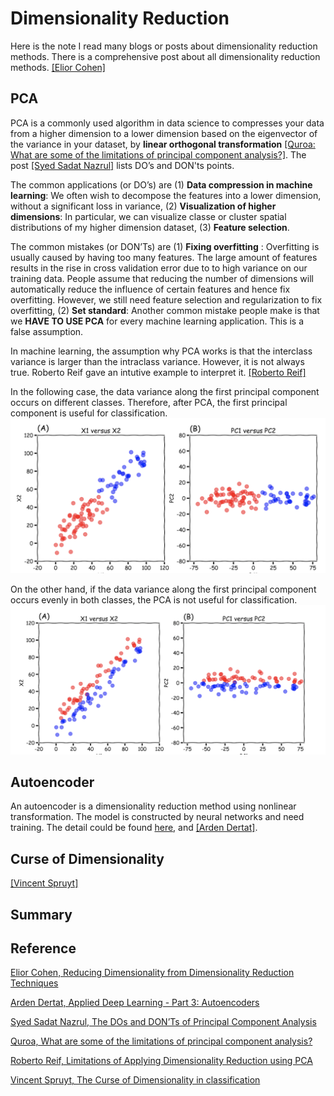 
# Dimensionality Reduction 

Here is the note I read many blogs or posts about dimensionality reduction methods. There is a comprehensive post about all dimensionality reduction methods. [[Elior Cohen]][Reducing Dimensionality from Dimensionality Reduction Techniques]


## PCA

PCA is a commonly used algorithm in data science to compresses your data from a higher dimension to a lower dimension based on the eigenvector of the variance in your dataset, by **linear orthogonal transformation** [[Quroa: What are some of the limitations of principal component analysis?]][What are some of the limitations of principal component analysis?]. The post [[Syed Sadat Nazrul]][The DOs and DON’Ts of Principal Component Analysis] lists DO’s and DON'ts points. 

The common applications (or DO’s) are (1) **Data compression in machine learning**: We often wish to decompose the features into a lower dimension, without a significant loss in variance, (2) **Visualization of higher dimensions**: In particular, we can visualize classe or cluster spatial distributions of my higher dimension dataset, (3) **Feature selection**. 

The common mistakes (or DON’Ts) are (1) **Fixing overfitting** : Overfitting is usually caused by having too many features. The large amount of features results in the rise in cross validation error due to to high variance on our training data. People assume that reducing the number of dimensions will automatically reduce the influence of certain features and hence fix overfitting. However, we still need feature selection and regularization to fix overfitting, (2) **Set standard**: Another common mistake people make is that we **HAVE TO USE PCA** for every machine learning application. This is a false assumption.

In machine learning, the assumption why PCA works is that the interclass variance is larger than the intraclass variance. However, it is not always true. Roberto Reif gave an intutive example to interpret it. [[Roberto Reif]][Limitations of Applying Dimensionality Reduction using PCA]

In the following case, the data variance along the first principal component occurs on different classes. Therefore, after PCA, the first principal component is useful for classification.
![inter_class_variance](images/inter_class_variance.png)

On the other hand, if the data variance along the first principal component occurs evenly in both classes, the PCA is not useful for classification.
![intra_class_variance](images/intra_class_variance.png)


## Autoencoder
   

An autoencoder is a dimensionality reduction method using nonlinear transformation. The model is constructed by neural networks and need training. The detail could be found [here](https://github.com/HsiangHung/Machine_Learning_Note/tree/master/Dimensionality_Reduction/Autoencoder), and [[Arden Dertat]][Applied Deep Learning - Part 3: Autoencoders].


## Curse of Dimensionality 


[[Vincent Spruyt]][The Curse of Dimensionality in classification]



## Summary












## Reference

[Reducing Dimensionality from Dimensionality Reduction Techniques]: https://towardsdatascience.com/reducing-dimensionality-from-dimensionality-reduction-techniques-f658aec24dfe
[Elior Cohen, Reducing Dimensionality from Dimensionality Reduction Techniques](https://towardsdatascience.com/reducing-dimensionality-from-dimensionality-reduction-techniques-f658aec24dfe)

[Applied Deep Learning - Part 3: Autoencoders]: https://towardsdatascience.com/applied-deep-learning-part-3-autoencoders-1c083af4d798
[Arden Dertat, Applied Deep Learning - Part 3: Autoencoders](https://towardsdatascience.com/applied-deep-learning-part-3-autoencoders-1c083af4d798)

[The DOs and DON’Ts of Principal Component Analysis]: https://medium.com/@sadatnazrul/the-dos-and-donts-of-principal-component-analysis-7c2e9dc8cc48
[Syed Sadat Nazrul, The DOs and DON’Ts of Principal Component Analysis](https://medium.com/@sadatnazrul/the-dos-and-donts-of-principal-component-analysis-7c2e9dc8cc48)

[What are some of the limitations of principal component analysis?]: https://www.quora.com/What-are-some-of-the-limitations-of-principal-component-analysis
[Quroa, What are some of the limitations of principal component analysis?](https://www.quora.com/What-are-some-of-the-limitations-of-principal-component-analysis)

[Limitations of Applying Dimensionality Reduction using PCA]: https://www.robertoreif.com/blog/2018/1/9/pca
[Roberto Reif, Limitations of Applying Dimensionality Reduction using PCA](https://www.robertoreif.com/blog/2018/1/9/pca)


[The Curse of Dimensionality in classification]: http://www.visiondummy.com/2014/04/curse-dimensionality-affect-classification/
[Vincent Spruyt, The Curse of Dimensionality in classification](http://www.visiondummy.com/2014/04/curse-dimensionality-affect-classification/)


